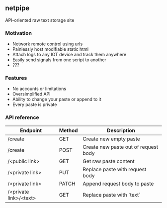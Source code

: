 ## netpipe

API-oriented raw text storage site

### Motivation
- Network remote control using urls
- Painlessly host modifiable static html
- Attach logs to any IOT device and track them anywhere
- Easily send signals from one script to another
- ???

### Features
- No accounts or limitations
- Oversimplified API
- Ability to change your paste or append to it
- Every paste is private

### API reference
Endpoint                 | Method | Description
-------------------------|--------|-------------------------------------
/create                  | GET    | Create new empty paste
/create                  | POST   | Create new paste out of request body
/<public link\>          | GET    | Get raw paste content
/<private link\>         | PUT    | Replace paste with request body
/<private link\>         | PATCH  | Append request body to paste
/<private link\>/<text\> | GET    | Replace paste with \`text\`
